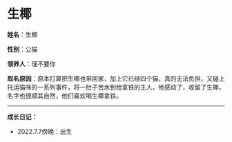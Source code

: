 # 生椰

**姓名**：生椰

**性别**：公猫

**领养人**：理不要你

**取名原因**：原本打算把生椰也带回家，加上它已经四个猫，真的无法负担，又碰上托运猫咪的一系列事件，将一肚子苦水到给拿铁的主人，他感动了，收留了生椰，名字也很顺其自然，他们喜欢喝生椰拿铁。

------

**成长日记：**

- 2022.7.7傍晚：出生


